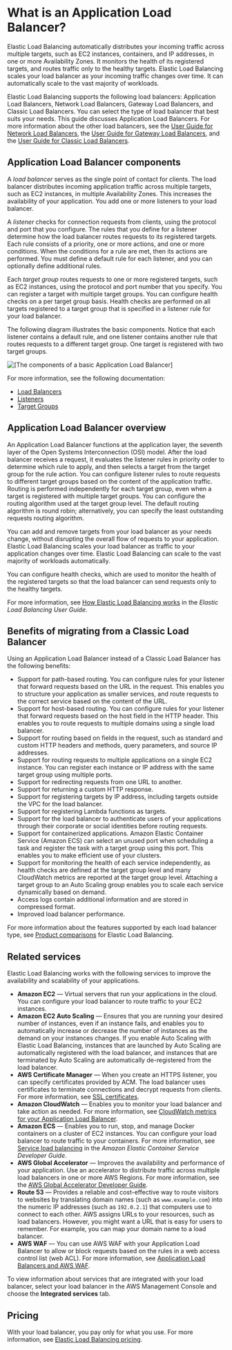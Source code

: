 # What is an Application Load Balancer?<a name="introduction"></a>

Elastic Load Balancing automatically distributes your incoming traffic across multiple targets, such as EC2 instances, containers, and IP addresses, in one or more Availability Zones\. It monitors the health of its registered targets, and routes traffic only to the healthy targets\. Elastic Load Balancing scales your load balancer as your incoming traffic changes over time\. It can automatically scale to the vast majority of workloads\.

Elastic Load Balancing supports the following load balancers: Application Load Balancers, Network Load Balancers, Gateway Load Balancers, and Classic Load Balancers\. You can select the type of load balancer that best suits your needs\. This guide discusses Application Load Balancers\. For more information about the other load balancers, see the [User Guide for Network Load Balancers](https://docs.aws.amazon.com/elasticloadbalancing/latest/network/), the [User Guide for Gateway Load Balancers](https://docs.aws.amazon.com/elasticloadbalancing/latest/gateway/), and the [User Guide for Classic Load Balancers](https://docs.aws.amazon.com/elasticloadbalancing/latest/classic/)\.

## Application Load Balancer components<a name="application-load-balancer-components"></a>

A *load balancer* serves as the single point of contact for clients\. The load balancer distributes incoming application traffic across multiple targets, such as EC2 instances, in multiple Availability Zones\. This increases the availability of your application\. You add one or more listeners to your load balancer\.

A *listener* checks for connection requests from clients, using the protocol and port that you configure\. The rules that you define for a listener determine how the load balancer routes requests to its registered targets\. Each rule consists of a priority, one or more actions, and one or more conditions\. When the conditions for a rule are met, then its actions are performed\. You must define a default rule for each listener, and you can optionally define additional rules\.

Each *target group* routes requests to one or more registered targets, such as EC2 instances, using the protocol and port number that you specify\. You can register a target with multiple target groups\. You can configure health checks on a per target group basis\. Health checks are performed on all targets registered to a target group that is specified in a listener rule for your load balancer\.

The following diagram illustrates the basic components\. Notice that each listener contains a default rule, and one listener contains another rule that routes requests to a different target group\. One target is registered with two target groups\.

![\[The components of a basic Application Load Balancer\]](http://docs.aws.amazon.com/elasticloadbalancing/latest/application/images/component_architecture.png)

For more information, see the following documentation:
+ [Load Balancers](application-load-balancers.md)
+ [Listeners](load-balancer-listeners.md)
+ [Target Groups](load-balancer-target-groups.md)

## Application Load Balancer overview<a name="application-load-balancer-overview"></a>

An Application Load Balancer functions at the application layer, the seventh layer of the Open Systems Interconnection \(OSI\) model\. After the load balancer receives a request, it evaluates the listener rules in priority order to determine which rule to apply, and then selects a target from the target group for the rule action\. You can configure listener rules to route requests to different target groups based on the content of the application traffic\. Routing is performed independently for each target group, even when a target is registered with multiple target groups\. You can configure the routing algorithm used at the target group level\. The default routing algorithm is round robin; alternatively, you can specify the least outstanding requests routing algorithm\.

You can add and remove targets from your load balancer as your needs change, without disrupting the overall flow of requests to your application\. Elastic Load Balancing scales your load balancer as traffic to your application changes over time\. Elastic Load Balancing can scale to the vast majority of workloads automatically\.

You can configure health checks, which are used to monitor the health of the registered targets so that the load balancer can send requests only to the healthy targets\.

For more information, see [How Elastic Load Balancing works](https://docs.aws.amazon.com/elasticloadbalancing/latest/userguide/how-elastic-load-balancing-works.html) in the *Elastic Load Balancing User Guide*\.

## Benefits of migrating from a Classic Load Balancer<a name="application-load-balancer-benefits"></a>

Using an Application Load Balancer instead of a Classic Load Balancer has the following benefits:
+ Support for path\-based routing\. You can configure rules for your listener that forward requests based on the URL in the request\. This enables you to structure your application as smaller services, and route requests to the correct service based on the content of the URL\.
+ Support for host\-based routing\. You can configure rules for your listener that forward requests based on the host field in the HTTP header\. This enables you to route requests to multiple domains using a single load balancer\.
+ Support for routing based on fields in the request, such as standard and custom HTTP headers and methods, query parameters, and source IP addresses\.
+ Support for routing requests to multiple applications on a single EC2 instance\. You can register each instance or IP address with the same target group using multiple ports\.
+ Support for redirecting requests from one URL to another\.
+ Support for returning a custom HTTP response\.
+ Support for registering targets by IP address, including targets outside the VPC for the load balancer\.
+ Support for registering Lambda functions as targets\.
+ Support for the load balancer to authenticate users of your applications through their corporate or social identities before routing requests\.
+ Support for containerized applications\. Amazon Elastic Container Service \(Amazon ECS\) can select an unused port when scheduling a task and register the task with a target group using this port\. This enables you to make efficient use of your clusters\.
+ Support for monitoring the health of each service independently, as health checks are defined at the target group level and many CloudWatch metrics are reported at the target group level\. Attaching a target group to an Auto Scaling group enables you to scale each service dynamically based on demand\.
+ Access logs contain additional information and are stored in compressed format\.
+ Improved load balancer performance\.

For more information about the features supported by each load balancer type, see [Product comparisons](http://aws.amazon.com/elasticloadbalancing/features/#Product_comparisons) for Elastic Load Balancing\.

## Related services<a name="application-load-balancer-related-services"></a>

Elastic Load Balancing works with the following services to improve the availability and scalability of your applications\.
+ **Amazon EC2** — Virtual servers that run your applications in the cloud\. You can configure your load balancer to route traffic to your EC2 instances\.
+ **Amazon EC2 Auto Scaling** — Ensures that you are running your desired number of instances, even if an instance fails, and enables you to automatically increase or decrease the number of instances as the demand on your instances changes\. If you enable Auto Scaling with Elastic Load Balancing, instances that are launched by Auto Scaling are automatically registered with the load balancer, and instances that are terminated by Auto Scaling are automatically de\-registered from the load balancer\.
+ **AWS Certificate Manager** — When you create an HTTPS listener, you can specify certificates provided by ACM\. The load balancer uses certificates to terminate connections and decrypt requests from clients\. For more information, see [SSL certificates](create-https-listener.md#https-listener-certificates)\.
+ **Amazon CloudWatch** — Enables you to monitor your load balancer and take action as needed\. For more information, see [CloudWatch metrics for your Application Load Balancer](load-balancer-cloudwatch-metrics.md)\.
+ **Amazon ECS** — Enables you to run, stop, and manage Docker containers on a cluster of EC2 instances\. You can configure your load balancer to route traffic to your containers\. For more information, see [Service load balancing](https://docs.aws.amazon.com/AmazonECS/latest/developerguide/service-load-balancing.html) in the *Amazon Elastic Container Service Developer Guide*\.
+ **AWS Global Accelerator** — Improves the availability and performance of your application\. Use an accelerator to distribute traffic across multiple load balancers in one or more AWS Regions\. For more information, see the [AWS Global Accelerator Developer Guide](https://docs.aws.amazon.com/global-accelerator/latest/dg/)\.
+ **Route 53** — Provides a reliable and cost\-effective way to route visitors to websites by translating domain names \(such as `www.example.com`\) into the numeric IP addresses \(such as `192.0.2.1`\) that computers use to connect to each other\. AWS assigns URLs to your resources, such as load balancers\. However, you might want a URL that is easy for users to remember\. For example, you can map your domain name to a load balancer\.
+ **AWS WAF** — You can use AWS WAF with your Application Load Balancer to allow or block requests based on the rules in a web access control list \(web ACL\)\. For more information, see [Application Load Balancers and AWS WAF](application-load-balancers.md#load-balancer-waf)\.

To view information about services that are integrated with your load balancer, select your load balancer in the AWS Management Console and choose the **Integrated services** tab\.

## Pricing<a name="application-load-balancer-pricing"></a>

With your load balancer, you pay only for what you use\. For more information, see [Elastic Load Balancing pricing](https://aws.amazon.com/elasticloadbalancing/pricing/)\.

